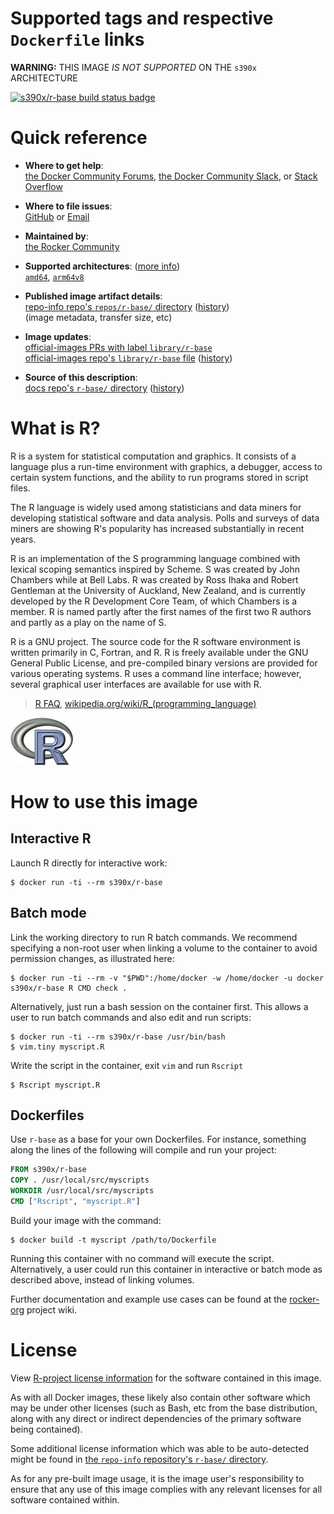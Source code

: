 <!--

********************************************************************************

WARNING:

    DO NOT EDIT "r-base/README.md"

    IT IS AUTO-GENERATED

    (from the other files in "r-base/" combined with a set of templates)

********************************************************************************

-->

# Supported tags and respective `Dockerfile` links

**WARNING:** THIS IMAGE *IS NOT SUPPORTED* ON THE `s390x` ARCHITECTURE

[![s390x/r-base build status badge](https://img.shields.io/jenkins/s/https/doi-janky.infosiftr.net/job/multiarch/job/s390x/job/r-base.svg?label=s390x/r-base%20%20build%20job)](https://doi-janky.infosiftr.net/job/multiarch/job/s390x/job/r-base/)

# Quick reference

-	**Where to get help**:  
	[the Docker Community Forums](https://forums.docker.com/), [the Docker Community Slack](http://dockr.ly/slack), or [Stack Overflow](https://stackoverflow.com/search?tab=newest&q=docker)

-	**Where to file issues**:  
	[GitHub](https://github.com/rocker-org/rocker/issues) or [Email](mailto:rocker-maintainers@eddelbuettel.com)

-	**Maintained by**:  
	[the Rocker Community](https://github.com/rocker-org/rocker)

-	**Supported architectures**: ([more info](https://github.com/docker-library/official-images#architectures-other-than-amd64))  
	[`amd64`](https://hub.docker.com/r/amd64/r-base/), [`arm64v8`](https://hub.docker.com/r/arm64v8/r-base/)

-	**Published image artifact details**:  
	[repo-info repo's `repos/r-base/` directory](https://github.com/docker-library/repo-info/blob/master/repos/r-base) ([history](https://github.com/docker-library/repo-info/commits/master/repos/r-base))  
	(image metadata, transfer size, etc)

-	**Image updates**:  
	[official-images PRs with label `library/r-base`](https://github.com/docker-library/official-images/pulls?q=label%3Alibrary%2Fr-base)  
	[official-images repo's `library/r-base` file](https://github.com/docker-library/official-images/blob/master/library/r-base) ([history](https://github.com/docker-library/official-images/commits/master/library/r-base))

-	**Source of this description**:  
	[docs repo's `r-base/` directory](https://github.com/docker-library/docs/tree/master/r-base) ([history](https://github.com/docker-library/docs/commits/master/r-base))

# What is R?

R is a system for statistical computation and graphics. It consists of a language plus a run-time environment with graphics, a debugger, access to certain system functions, and the ability to run programs stored in script files.

The R language is widely used among statisticians and data miners for developing statistical software and data analysis. Polls and surveys of data miners are showing R's popularity has increased substantially in recent years.

R is an implementation of the S programming language combined with lexical scoping semantics inspired by Scheme. S was created by John Chambers while at Bell Labs. R was created by Ross Ihaka and Robert Gentleman at the University of Auckland, New Zealand, and is currently developed by the R Development Core Team, of which Chambers is a member. R is named partly after the first names of the first two R authors and partly as a play on the name of S.

R is a GNU project. The source code for the R software environment is written primarily in C, Fortran, and R. R is freely available under the GNU General Public License, and pre-compiled binary versions are provided for various operating systems. R uses a command line interface; however, several graphical user interfaces are available for use with R.

> [R FAQ](http://cran.r-project.org/doc/FAQ/R-FAQ.html#What-is-R_003f), [wikipedia.org/wiki/R_(programming_language)](http://en.wikipedia.org/wiki/R_%28programming_language%29)

![logo](https://raw.githubusercontent.com/docker-library/docs/878d695448f08584e0b90a88fb60614e4c346d6e/r-base/logo.png)

# How to use this image

## Interactive R

Launch R directly for interactive work:

```console
$ docker run -ti --rm s390x/r-base
```

## Batch mode

Link the working directory to run R batch commands. We recommend specifying a non-root user when linking a volume to the container to avoid permission changes, as illustrated here:

```console
$ docker run -ti --rm -v "$PWD":/home/docker -w /home/docker -u docker s390x/r-base R CMD check .
```

Alternatively, just run a bash session on the container first. This allows a user to run batch commands and also edit and run scripts:

```console
$ docker run -ti --rm s390x/r-base /usr/bin/bash
$ vim.tiny myscript.R
```

Write the script in the container, exit `vim` and run `Rscript`

```console
$ Rscript myscript.R
```

## Dockerfiles

Use `r-base` as a base for your own Dockerfiles. For instance, something along the lines of the following will compile and run your project:

```dockerfile
FROM s390x/r-base
COPY . /usr/local/src/myscripts
WORKDIR /usr/local/src/myscripts
CMD ["Rscript", "myscript.R"]
```

Build your image with the command:

```console
$ docker build -t myscript /path/to/Dockerfile
```

Running this container with no command will execute the script. Alternatively, a user could run this container in interactive or batch mode as described above, instead of linking volumes.

Further documentation and example use cases can be found at the [rocker-org](https://github.com/rocker-org/rocker/wiki) project wiki.

# License

View [R-project license information](http://www.r-project.org/Licenses/) for the software contained in this image.

As with all Docker images, these likely also contain other software which may be under other licenses (such as Bash, etc from the base distribution, along with any direct or indirect dependencies of the primary software being contained).

Some additional license information which was able to be auto-detected might be found in [the `repo-info` repository's `r-base/` directory](https://github.com/docker-library/repo-info/tree/master/repos/r-base).

As for any pre-built image usage, it is the image user's responsibility to ensure that any use of this image complies with any relevant licenses for all software contained within.
